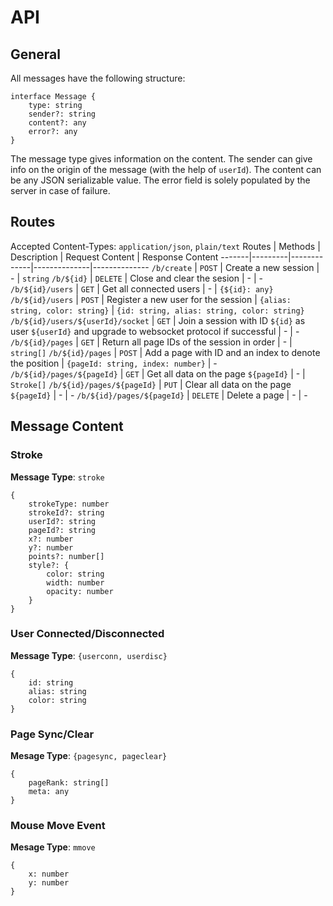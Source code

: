 # API
## General
All messages have the following structure:
```
interface Message {
    type: string
    sender?: string
    content?: any
    error?: any
}
```
The message type gives information on the content. The sender can give info on the origin of the message (with the help of `userId`). The content can be any JSON serializable value. The error field is solely populated by the server in case of failure.

## Routes
Accepted Content-Types: `application/json`, `plain/text`
 Routes | Methods | Description | Request Content | Response Content
 -------|---------|-------------|--------------|--------------
 `/b/create` | `POST` | Create a new session | - | `string`
 `/b/${id}` | `DELETE` | Close and clear the sesion | - | -
 `/b/${id}/users` | `GET` | Get all connected users | - | `{${id}: any}`
 `/b/${id}/users` | `POST` | Register a new user for the session | `{alias: string, color: string}` | `{id: string, alias: string, color: string}`
 `/b/${id}/users/${userId}/socket` | `GET` | Join a session with ID `${id}` as user `${userId}` and upgrade to websocket protocol if successful | - | -
 `/b/${id}/pages` | `GET` | Return all page IDs of the session in order | - | `string[]`
 `/b/${id}/pages` | `POST` | Add a page with ID and an index to denote the position | `{pageId: string, index: number}` | -
 `/b/${id}/pages/${pageId}` | `GET` | Get all data on the page `${pageId}` | - | `Stroke[]`
 `/b/${id}/pages/${pageId}` | `PUT` | Clear all data on the page `${pageId}` | - | -
 `/b/${id}/pages/${pageId}` | `DELETE` | Delete a page | - | -

## Message Content
### Stroke 
**Message Type**: `stroke`
```
{
    strokeType: number
    strokeId?: string
    userId?: string
    pageId?: string
    x?: number
    y?: number
    points?: number[]
    style?: {
        color: string
        width: number
        opacity: number
    }
}
```

### User Connected/Disconnected
**Message Type**: `{userconn, userdisc}`
```
{
    id: string
    alias: string
    color: string
}
```

### Page Sync/Clear
**Mesage Type**: `{pagesync, pageclear}`
```
{
    pageRank: string[]
    meta: any
}
```

### Mouse Move Event
**Mesage Type**: `mmove`
```
{
    x: number
    y: number
}
```
